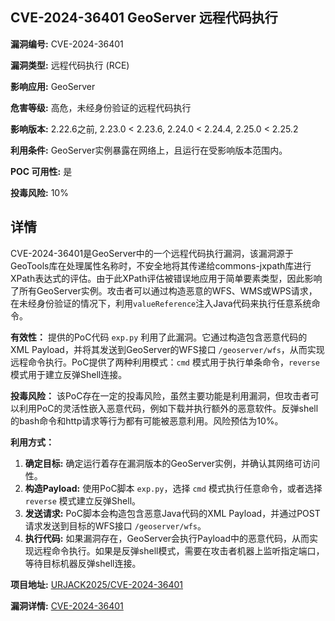 ## CVE-2024-36401 GeoServer 远程代码执行

**漏洞编号:** CVE-2024-36401

**漏洞类型:** 远程代码执行 (RCE)

**影响应用:** GeoServer

**危害等级:** 高危，未经身份验证的远程代码执行

**影响版本:** 2.22.6之前, 2.23.0 < 2.23.6, 2.24.0 < 2.24.4, 2.25.0 < 2.25.2

**利用条件:** GeoServer实例暴露在网络上，且运行在受影响版本范围内。

**POC 可用性:** 是

**投毒风险:** 10%

## 详情

CVE-2024-36401是GeoServer中的一个远程代码执行漏洞，该漏洞源于GeoTools库在处理属性名称时，不安全地将其传递给commons-jxpath库进行XPath表达式的评估。由于此XPath评估被错误地应用于简单要素类型，因此影响了所有GeoServer实例。攻击者可以通过构造恶意的WFS、WMS或WPS请求，在未经身份验证的情况下，利用`valueReference`注入Java代码来执行任意系统命令。

**有效性：** 提供的PoC代码 `exp.py` 利用了此漏洞。它通过构造包含恶意代码的XML Payload，并将其发送到GeoServer的WFS接口 `/geoserver/wfs`，从而实现远程命令执行。PoC提供了两种利用模式：`cmd` 模式用于执行单条命令，`reverse` 模式用于建立反弹Shell连接。

**投毒风险：**  该PoC存在一定的投毒风险，虽然主要功能是利用漏洞，但攻击者可以利用PoC的灵活性嵌入恶意代码，例如下载并执行额外的恶意软件。反弹shell的bash命令和http请求等行为都有可能被恶意利用。风险预估为10%。

**利用方式：**
1.  **确定目标:**  确定运行着存在漏洞版本的GeoServer实例，并确认其网络可访问性。
2.  **构造Payload:** 使用PoC脚本 `exp.py`，选择 `cmd` 模式执行任意命令，或者选择 `reverse` 模式建立反弹Shell。
3.  **发送请求:**  PoC脚本会构造包含恶意Java代码的XML Payload，并通过POST请求发送到目标的WFS接口 `/geoserver/wfs`。
4.  **执行代码:**  如果漏洞存在，GeoServer会执行Payload中的恶意代码，从而实现远程命令执行。如果是反弹shell模式，需要在攻击者机器上监听指定端口，等待目标机器反弹shell连接。

**项目地址:** [URJACK2025/CVE-2024-36401](https://github.com/URJACK2025/CVE-2024-36401)

**漏洞详情:** [CVE-2024-36401](https://nvd.nist.gov/vuln/detail/CVE-2024-36401)